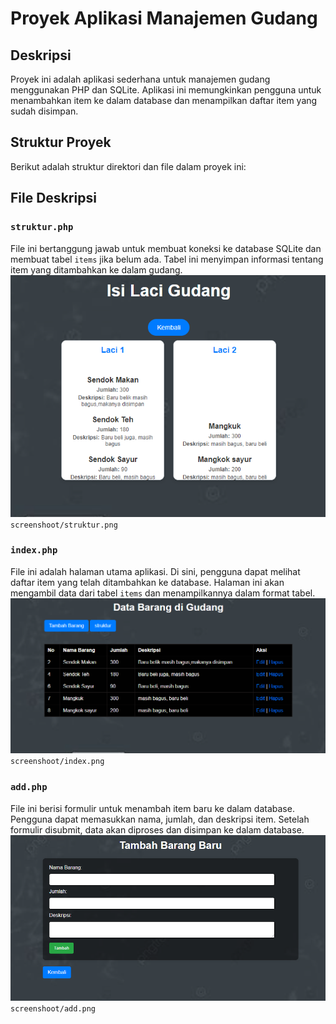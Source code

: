 # Proyek Aplikasi Manajemen Gudang

## Deskripsi
Proyek ini adalah aplikasi sederhana untuk manajemen gudang menggunakan PHP dan SQLite. Aplikasi ini memungkinkan pengguna untuk menambahkan item ke dalam database dan menampilkan daftar item yang sudah disimpan.

## Struktur Proyek
Berikut adalah struktur direktori dan file dalam proyek ini:


## File Deskripsi

### `struktur.php`
File ini bertanggung jawab untuk membuat koneksi ke database SQLite dan membuat tabel `items` jika belum ada. Tabel ini menyimpan informasi tentang item yang ditambahkan ke dalam gudang.
![foto](screenshoot/struktur.png) `screenshoot/struktur.png`

### `index.php`
File ini adalah halaman utama aplikasi. Di sini, pengguna dapat melihat daftar item yang telah ditambahkan ke database. Halaman ini akan mengambil data dari tabel `items` dan menampilkannya dalam format tabel.
![foto](screenshoot/index.png) `screenshoot/index.png`

### `add.php`
File ini berisi formulir untuk menambah item baru ke dalam database. Pengguna dapat memasukkan nama, jumlah, dan deskripsi item. Setelah formulir disubmit, data akan diproses dan disimpan ke dalam database.
![foto](screenshoot/add.png) `screenshoot/add.png`

